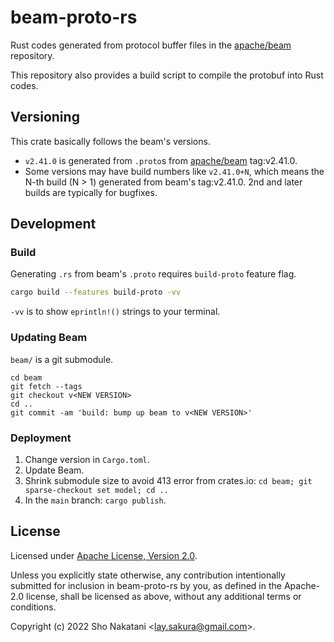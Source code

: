 # beam-proto-rs

Rust codes generated from protocol buffer files in the [apache/beam](https://github.com/apache/beam) repository.

This repository also provides a build script to compile the protobuf into Rust codes.

## Versioning

This crate basically follows the beam's versions.

- `v2.41.0` is generated from `.proto`s from [apache/beam](https://github.com/apache/beam) tag:v2.41.0.
- Some versions may have build numbers like `v2.41.0+N`, which means the N-th build (N > 1) generated from beam's tag:v2.41.0. 2nd and later builds are typically for bugfixes.

## Development

### Build

Generating `.rs` from beam's `.proto` requires `build-proto` feature flag.

```bash
cargo build --features build-proto -vv
```

`-vv` is to show `eprintln!()` strings to your terminal.

### Updating Beam

`beam/` is a git submodule.

```console
cd beam
git fetch --tags
git checkout v<NEW VERSION>
cd ..
git commit -am 'build: bump up beam to v<NEW VERSION>'
```

### Deployment

1. Change version in `Cargo.toml`.
2. Update Beam.
3. Shrink submodule size to avoid 413 error from crates.io: `cd beam; git sparse-checkout set model; cd ..`
4. In the `main` branch: `cargo publish`.

## License

Licensed under [Apache License, Version 2.0](LICENSE).

Unless you explicitly state otherwise, any contribution intentionally submitted
for inclusion in beam-proto-rs by you, as defined in the Apache-2.0 license, shall be
licensed as above, without any additional terms or conditions.

Copyright (c) 2022 Sho Nakatani \<lay.sakura@gmail.com\>.
